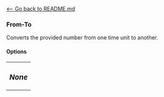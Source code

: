 [\<-- Go back to README.md](/README.md)

### From-To

Converts the provided number from one time unit to another.

#### Options

<table>
  <tr><td align="center">
      <h3><i>None</i></h3>
  </td></tr>
</table>
